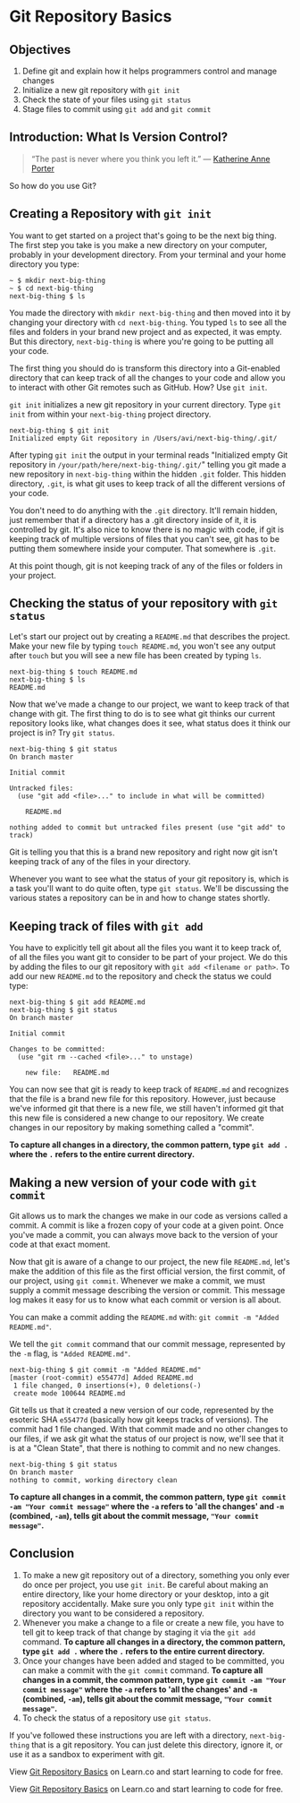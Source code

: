 # Git Repository Basics

## Objectives

1. Define git and explain how it helps programmers control and manage changes
2. Initialize a new git repository with `git init`
2. Check the state of your files using `git status`
3. Stage files to commit using `git add` and `git commit`

## Introduction: What Is Version Control?

> “The past is never where you think you left it.” — [Katherine Anne Porter](http://en.wikipedia.org/wiki/Katherine_Anne_Porter)

So how do you use Git?

## Creating a Repository with `git init`

You want to get started on a project that's going to be the next big thing. The first step you take is you make a new directory on your computer, probably in your development directory. From your terminal and your home directory you type:

```
~ $ mkdir next-big-thing
~ $ cd next-big-thing
next-big-thing $ ls

```

You made the directory with `mkdir next-big-thing` and then moved into it by changing your directory with `cd next-big-thing`. You typed `ls` to see all the files and folders in your brand new project and as expected, it was empty. But this directory, `next-big-thing` is where you're going to be putting all your code.

The first thing you should do is transform this directory into a Git-enabled directory that can keep track of all the changes to your code and allow you to interact with other Git remotes such as GitHub. How? Use `git init`.

`git init` initializes a new git repository in your current directory. Type `git init` from within your `next-big-thing` project directory.

```
next-big-thing $ git init
Initialized empty Git repository in /Users/avi/next-big-thing/.git/
```

After typing `git init` the output in your terminal reads "Initialized empty Git repository in `/your/path/here/next-big-thing/.git/`" telling you git made a new repository in `next-big-thing` within the hidden `.git` folder. This hidden directory, `.git`, is what git uses to keep track of all the different versions of your code.

You don't need to do anything with the `.git` directory. It'll remain hidden, just remember that if a directory has a .git directory inside of it, it is controlled by git. It's also nice to know there is no magic with code, if git is keeping track of multiple versions of files that you can't see, git has to be putting them somewhere inside your computer. That somewhere is `.git`.

At this point though, git is not keeping track of any of the files or folders in your project.

## Checking the status of your repository with `git status`

Let's start our project out by creating a `README.md` that describes the project. Make your new file by typing `touch README.md`, you won't see any output after `touch` but you will see a new file has been created by typing `ls`.

```
next-big-thing $ touch README.md
next-big-thing $ ls
README.md
```

Now that we've made a change to our project, we want to keep track of that change with git. The first thing to do is to see what git thinks our current repository looks like, what changes does it see, what status does it think our project is in? Try `git status`.

```
next-big-thing $ git status
On branch master

Initial commit

Untracked files:
  (use "git add <file>..." to include in what will be committed)

	README.md

nothing added to commit but untracked files present (use "git add" to track)
```

Git is telling you that this is a brand new repository and right now git isn't keeping track of any of the files in your directory.

Whenever you want to see what the status of your git repository is, which is a task you'll want to do quite often, type `git status`. We'll be discussing the various states a repository can be in and how to change states shortly.

## Keeping track of files with `git add`

You have to explicitly tell git about all the files you want it to keep track of, of all the files you want git to consider to be part of your project. We do this by adding the files to our git repository with `git add <filename or path>`. To add our new `README.md` to the repository and check the status we could type:

```
next-big-thing $ git add README.md
next-big-thing $ git status
On branch master

Initial commit

Changes to be committed:
  (use "git rm --cached <file>..." to unstage)

	new file:   README.md
```

You can now see that git is ready to keep track of `README.md` and recognizes that the file is a brand new file for this repository. However, just because we've informed git that there is a new file, we still haven't informed git that this new file is considered a new change to our repository. We create changes in our repository by making something called a "commit".

**To capture all changes in a directory, the common pattern, type `git add .` where the `.` refers to the entire current directory.**

## Making a new version of your code with `git commit`

Git allows us to mark the changes we make in our code as versions called a commit. A commit is like a frozen copy of your code at a given point. Once you've made a commit, you can always move back to the version of your code at that exact moment.

Now that git is aware of a change to our project, the new file `README.md`, let's make the addition of this file as the first official version, the first commit, of our project, using `git commit`. Whenever we make a commit, we must supply a commit message describing the version or commit. This message log makes it easy for us to know what each commit or version is all about.

You can make a commit adding the `README.md` with: `git commit -m "Added README.md"`.

We tell the `git commit` command that our commit message, represented by the `-m` flag, is `"Added README.md"`.

```
next-big-thing $ git commit -m "Added README.md"
[master (root-commit) e55477d] Added README.md
 1 file changed, 0 insertions(+), 0 deletions(-)
 create mode 100644 README.md
```

Git tells us that it created a new version of our code, represented by the esoteric SHA `e55477d` (basically how git keeps tracks of versions). The commit had 1 file changed. With that commit made and no other changes to our files, if we ask git what the status of our project is now, we'll see that it is at a "Clean State", that there is nothing to commit and no new changes.

```
next-big-thing $ git status
On branch master
nothing to commit, working directory clean
```

**To capture all changes in a commit, the common pattern, type `git commit -am "Your commit message"` where the `-a` refers to 'all the changes' and `-m` (combined, `-am`), tells git about the commit message, `"Your commit message"`.**

## Conclusion

1. To make a new git repository out of a directory, something you only ever do once per project, you use `git init`. Be careful about making an entire directory, like your home directory or your desktop, into a git repository accidentally. Make sure you only type `git init` within the directory you want to be considered a repository.
2. Whenever you make a change to a file or create a new file, you have to tell git to keep track of that change by staging it via the `git add` command. **To capture all changes in a directory, the common pattern, type `git add .` where the `.` refers to the entire current directory.**
3. Once your changes have been added and staged to be committed, you can make a commit with the `git commit` command. **To capture all changes in a commit, the common pattern, type `git commit -am "Your commit message"` where the `-a` refers to 'all the changes' and `-m` (combined, `-am`), tells git about the commit message, `"Your commit message"`.**
4. To check the status of a repository use `git status`.

If you've followed these instructions you are left with a directory, `next-big-thing` that is a git repository. You can just delete this directory, ignore it, or use it as a sandbox to experiment with git.

<p data-visibility='hidden'>View <a href='https://learn.co/lessons/git-basics-readme' title='Git Repository Basics'>Git Repository Basics</a> on Learn.co and start learning to code for free.</p>

<p data-visibility='hidden'>View <a href='https://learn.co/lessons/git-basics-readme'>Git Repository Basics</a> on Learn.co and start learning to code for free.</p>
